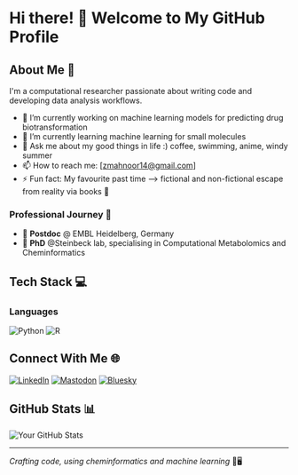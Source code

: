 # Hi there! 👋 Welcome to My GitHub Profile

## About Me 🧬

I'm a computational researcher passionate about writing code and developing data analysis workflows.

- 🔭 I’m currently working on machine learning models for predicting drug biotransformation
- 🌱 I’m currently learning machine learning for small molecules
- 💬 Ask me about my good things in life :) coffee, swimming, anime, windy summer 
- 📫 How to reach me: [zmahnoor14@gmail.com]
- ⚡ Fun fact: My favourite past time --> fictional and non-fictional escape from reality via books 📖

### Professional Journey 🔬
* 🔬 **Postdoc** @ EMBL Heidelberg, Germany
* 🤖 **PhD** @Steinbeck lab, specialising in Computational Metabolomics and Cheminformatics

## Tech Stack 💻

### Languages
![Python](https://img.shields.io/badge/-Python-3776AB?style=flat-square&logo=python&logoColor=white)
![R](https://img.shields.io/badge/-R-276DC3?style=flat-square&logo=r&logoColor=white)

## Connect With Me 🌐

[![LinkedIn](https://img.shields.io/badge/-LinkedIn-0A66C2?style=flat-square&logo=linkedin&logoColor=white)](https://www.linkedin.com/in/zedmahnoor/)
[![Mastodon](https://img.shields.io/badge/-Mastodon-6364FF?style=flat-square&logo=mastodon&logoColor=white)](https://mastodon.social/@zmahnoor)
[![Bluesky](https://img.shields.io/badge/-Bluesky-1D9BF0?style=flat-square&logo=bluesky&logoColor=white)](https://bsky.app/profile/zmahnoor.bsky.social)

## GitHub Stats 📊

![Your GitHub Stats](https://github-readme-stats.vercel.app/api?username=zmahnoor14&show_icons=true&theme=radical)

---

*Crafting code, using cheminformatics and machine learning* 🧪🖥️
